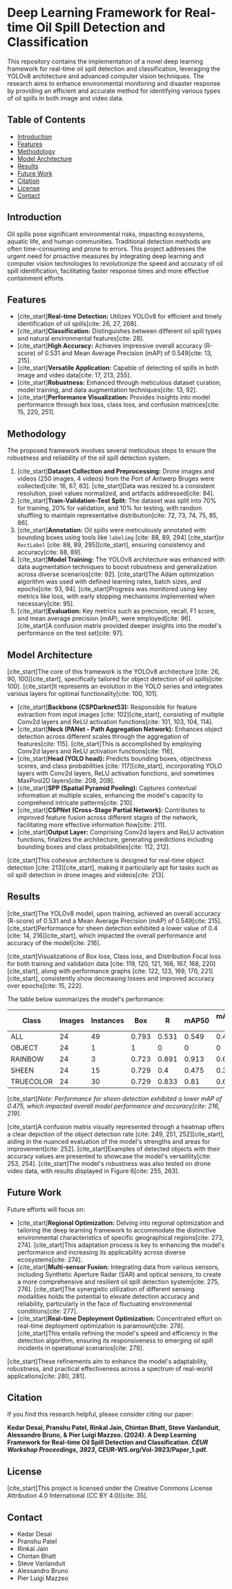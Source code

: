 
# Deep Learning Framework for Real-time Oil Spill Detection and Classification

This repository contains the implementation of a novel deep learning framework for real-time oil spill detection and classification, leveraging the YOLOv8 architecture and advanced computer vision techniques. The research aims to enhance environmental monitoring and disaster response by providing an efficient and accurate method for identifying various types of oil spills in both image and video data.

## Table of Contents

* [Introduction](#introduction)
* [Features](#features)
* [Methodology](#methodology)
* [Model Architecture](#model-architecture)
* [Results](#results)
* [Future Work](#future-work)
* [Citation](#citation)
* [License](#license)
* [Contact](#contact)

## Introduction

Oil spills pose significant environmental risks, impacting ecosystems, aquatic life, and human communities. Traditional detection methods are often time-consuming and prone to errors. This project addresses the urgent need for proactive measures by integrating deep learning and computer vision technologies to revolutionize the speed and accuracy of oil spill identification, facilitating faster response times and more effective containment efforts.

## Features

* [cite_start]**Real-time Detection:** Utilizes YOLOv8 for efficient and timely identification of oil spills[cite: 26, 27, 268].
* [cite_start]**Classification:** Distinguishes between different oil spill types and natural environmental features[cite: 28].
* [cite_start]**High Accuracy:** Achieves impressive overall accuracy (R-score) of 0.531 and Mean Average Precision (mAP) of 0.549[cite: 13, 215].
* [cite_start]**Versatile Application:** Capable of detecting oil spills in both image and video data[cite: 17, 213, 255].
* [cite_start]**Robustness:** Enhanced through meticulous dataset curation, model training, and data augmentation techniques[cite: 13, 92].
* [cite_start]**Performance Visualization:** Provides insights into model performance through box loss, class loss, and confusion matrices[cite: 15, 220, 251].

## Methodology

The proposed framework involves several meticulous steps to ensure the robustness and reliability of the oil spill detection system.

1.  [cite_start]**Dataset Collection and Preprocessing:** Drone images and videos (250 images, 4 videos) from the Port of Antwerp Bruges were collected[cite: 16, 67, 83]. [cite_start]Data was resized to a consistent resolution, pixel values normalized, and artifacts addressed[cite: 84].
2.  [cite_start]**Train-Validation-Test Split:** The dataset was split into 70% for training, 20% for validation, and 10% for testing, with random shuffling to maintain representative distribution[cite: 72, 73, 74, 75, 85, 86].
3.  [cite_start]**Annotation:** Oil spills were meticulously annotated with bounding boxes using tools like `labelimg` [cite: 88, 89, 294] [cite_start]or `RectLabel` [cite: 88, 89, 295][cite_start], ensuring consistency and accuracy[cite: 88, 89].
4.  [cite_start]**Model Training:** The YOLOv8 architecture was enhanced with data augmentation techniques to boost robustness and generalization across diverse scenarios[cite: 92]. [cite_start]The Adam optimization algorithm was used with defined learning rates, batch sizes, and epochs[cite: 93, 94]. [cite_start]Progress was monitored using key metrics like loss, with early stopping mechanisms implemented when necessary[cite: 95].
5.  [cite_start]**Evaluation:** Key metrics such as precision, recall, F1 score, and mean average precision (mAP), were employed[cite: 96]. [cite_start]A confusion matrix provided deeper insights into the model's performance on the test set[cite: 97].

## Model Architecture

[cite_start]The core of this framework is the YOLOv8 architecture [cite: 26, 90, 100][cite_start], specifically tailored for object detection of oil spills[cite: 100]. [cite_start]It represents an evolution in the YOLO series and integrates various layers for optimal functionality[cite: 100, 101].

* [cite_start]**Backbone (CSPDarknet53):** Responsible for feature extraction from input images [cite: 102][cite_start], consisting of multiple Conv2d layers and ReLU activation functions[cite: 101, 103, 104, 114].
* [cite_start]**Neck (PANet - Path Aggregation Network):** Enhances object detection across different scales through the aggregation of features[cite: 115]. [cite_start]This is accomplished by employing Conv2d layers and ReLU activation functions[cite: 116].
* [cite_start]**Head (YOLO head):** Predicts bounding boxes, objectness scores, and class probabilities [cite: 117][cite_start], incorporating YOLO layers with Conv2d layers, ReLU activation functions, and sometimes MaxPool2D layers[cite: 208, 209].
* [cite_start]**SPP (Spatial Pyramid Pooling):** Captures contextual information at multiple scales, enhancing the model's capacity to comprehend intricate patterns[cite: 210].
* [cite_start]**CSPNet (Cross-Stage Partial Network):** Contributes to improved feature fusion across different stages of the network, facilitating more effective information flow[cite: 211].
* [cite_start]**Output Layer:** Comprising Conv2d layers and ReLU activation functions, finalizes the architecture, generating predictions including bounding boxes and class probabilities[cite: 112, 212].

[cite_start]This cohesive architecture is designed for real-time object detection [cite: 213][cite_start], making it particularly apt for tasks such as oil spill detection in drone images and videos[cite: 213].

## Results

[cite_start]The YOLOv8 model, upon training, achieved an overall accuracy (R-score) of 0.531 and a Mean Average Precision (mAP) of 0.549[cite: 215]. [cite_start]Performance for sheen detection exhibited a lower value of 0.4 [cite: 14, 216][cite_start], which impacted the overall performance and accuracy of the model[cite: 216].

[cite_start]Visualizations of Box loss, Class loss, and Distribution Focal loss for both training and validation data [cite: 119, 120, 121, 166, 167, 168, 220][cite_start], along with performance graphs [cite: 122, 123, 169, 170, 221][cite_start], consistently show decreasing losses and improved accuracy over epochs[cite: 15, 222].

The table below summarizes the model's performance:

| Class     | Images | Instances | Box   | R     | mAP50 | mAP50-95 |
| --------- | ------ | --------- | ----- | ----- | ----- | -------- |
| ALL       | 24     | 49        | 0.793 | 0.531 | 0.549 | 0.432    |
| OBJECT    | 24     | 1         | 1     | 0     | 0     | 0        |
| RAINBOW   | 24     | 3         | 0.723 | 0.891 | 0.913 | 0.693    |
| SHEEN     | 24     | 15        | 0.729 | 0.4   | 0.475 | 0.373    |
| TRUECOLOR | 24     | 30        | 0.729 | 0.833 | 0.81  | 0.664    |

[cite_start]*Note: Performance for sheen detection exhibited a lower mAP of 0.475, which impacted overall model performance and accuracy[cite: 216, 219].*

[cite_start]A confusion matrix visually represented through a heatmap offers a clear depiction of the object detection rate [cite: 249, 251, 252][cite_start], aiding in the nuanced evaluation of the model's strengths and areas for improvement[cite: 252]. [cite_start]Examples of detected objects with their accuracy values are presented to showcase the model's versatility[cite: 253, 254]. [cite_start]The model's robustness was also tested on drone video data, with results displayed in Figure 6[cite: 255, 263].

## Future Work

Future efforts will focus on:

* [cite_start]**Regional Optimization:** Delving into regional optimization and tailoring the deep learning framework to accommodate the distinctive environmental characteristics of specific geographical regions[cite: 273, 274]. [cite_start]This adaptation process is key to enhancing the model's performance and increasing its applicability across diverse ecosystems[cite: 274].
* [cite_start]**Multi-sensor Fusion:** Integrating data from various sensors, including Synthetic Aperture Radar (SAR) and optical sensors, to create a more comprehensive and resilient oil spill detection system[cite: 275, 276]. [cite_start]The synergistic utilization of different sensing modalities holds the potential to elevate detection accuracy and reliability, particularly in the face of fluctuating environmental conditions[cite: 277].
* [cite_start]**Real-time Deployment Optimization:** Concentrated effort on real-time deployment optimization is paramount[cite: 278]. [cite_start]This entails refining the model's speed and efficiency in the detection algorithm, ensuring its responsiveness to emerging oil spill incidents in operational scenarios[cite: 279].

[cite_start]These refinements aim to enhance the model's adaptability, robustness, and practical effectiveness across a spectrum of real-world applications[cite: 280, 281].

## Citation

If you find this research helpful, please consider citing our paper:

**Kedar Desai, Pranshu Patel, Rinkal Jain, Chintan Bhatt, Steve Vanlanduit, Alessandro Bruno, & Pier Luigi Mazzeo. (2024). A Deep Learning Framework for Real-time Oil Spill Detection and Classification. *CEUR Workshop Proceedings*, *3923*, CEUR-WS.org/Vol-3923/Paper_1.pdf.**

## License

[cite_start]This project is licensed under the Creative Commons License Attribution 4.0 International (CC BY 4.0)[cite: 35].

## Contact

* Kedar Desai
* Pranshu Patel
* Rinkal Jain
* Chintan Bhatt
* Steve Vanlanduit
* Alessandro Bruno
* Pier Luigi Mazzeo


